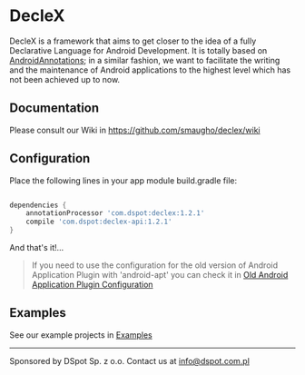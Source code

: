 # DecleX

DecleX is a framework that aims to get closer to the idea of a fully Declarative Language for Android Development. 
It is totally based on <a href="https://github.com/excilys/androidannotations/wiki" target="_blank">AndroidAnnotations</a>; in a similar fashion, we want to facilitate the writing and the maintenance of 
Android applications to the highest level which has not been achieved up to now.


## Documentation

Please consult our Wiki in https://github.com/smaugho/declex/wiki

## Configuration

Place the following lines in your app module build.gradle file:

```gradle

dependencies {
    annotationProcessor 'com.dspot:declex:1.2.1'
    compile 'com.dspot:declex-api:1.2.1'
}

```

And that's it!...

>If you need to use the configuration for the old version of Android Application Plugin with 'android-apt' you can check it in [Old Android Application Plugin Configuration](android_application_old.md)

## Examples

See our example projects in [Examples](https://github.com/smaugho/declex/wiki/Examples)

-----------
Sponsored by DSpot Sp. z o.o. Contact us at info@dspot.com.pl

